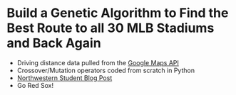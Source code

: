 # Build a Genetic Algorithm to Find the Best Route to all 30 MLB Stadiums and Back Again
* Driving distance data pulled from the [Google Maps API](https://developers.google.com/maps/documentation/distance-matrix/intro)
* Crossover/Mutation operators coded from scratch in Python
* [Northwestern Student Blog Post](http://sites.northwestern.edu/msia/2016/04/13/its-in-our-genes-baseball-and-the-traveling-salesman-problem/) 
* Go Red Sox!

